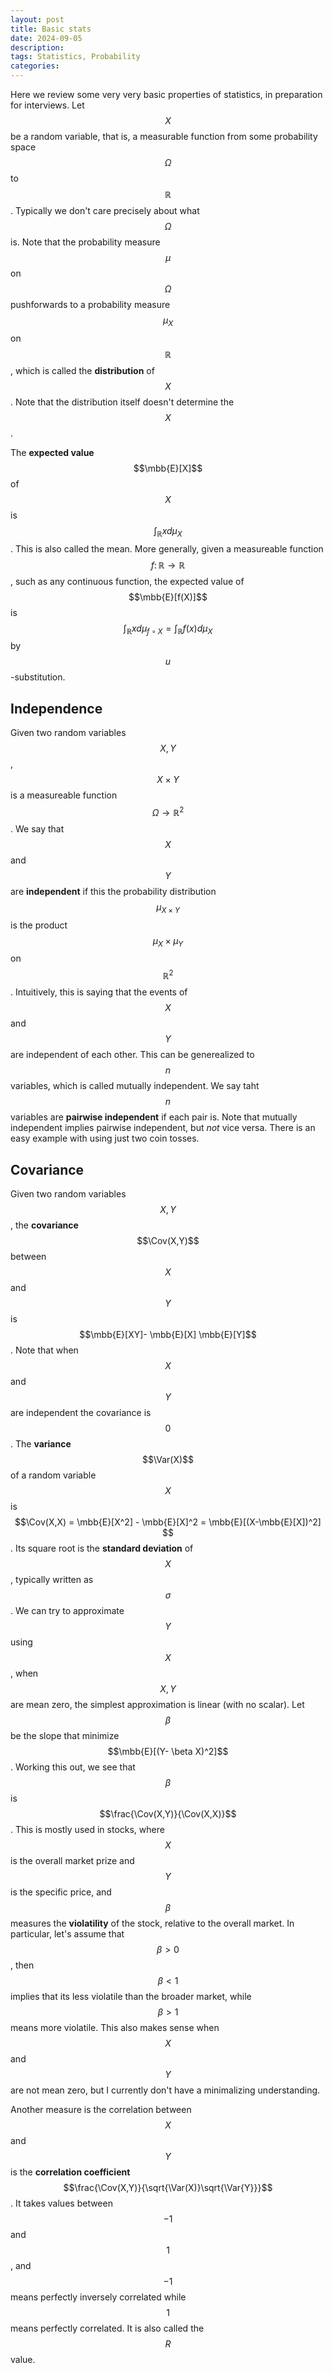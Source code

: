 ```yaml
---
layout: post
title: Basic stats
date: 2024-09-05
description: 
tags: Statistics, Probability
categories:
---
```


Here we review some very very basic properties of statistics, in preparation for interviews.
Let $$X$$ be a random variable, that is, a measurable function from some probability space $$\Omega$$ to $$\mathbb{R}$$. Typically we don't care precisely about what $$\Omega$$ is. Note that the probability measure $$\mu$$ on $$\Omega$$ pushforwards to a probability measure $$\mu_{X}$$ on $$\mathbb{R}$$, which is called the **distribution** of $$X$$. Note that the distribution itself doesn't determine the $$X$$.

The **expected value** $$\mbb{E}[X]$$ of $$X$$ is $$\int_{\mathbb{R}}x d\mu_X$$. This is also called the mean. More generally, given a measureable function $$f \colon \mathbb{R} \to \mathbb{R}$$, such as any continuous function, the expected value of $$\mbb{E}[f(X)]$$ is $$\int_{\mathbb{R}}x d\mu_{f\circ X} = \int_{\mathbb{R}}f(x)d\mu_X$$ by $$u$$-substitution.

## Independence ##
Given two random variables $$X, Y$$,  $$X \times Y$$ is a measureable function $$\Omega \to \mathbb{R}^2$$. We say that $$X$$ and $$Y$$ are **independent** if this the probability distribution $$\mu_{X \times Y}$$ is the product $$\mu_X \times \mu_Y$$ on $$\mathbb{R}^2$$. Intuitively, this is saying that the events of $$X$$ and $$Y$$ are independent of each other. 
This can be generealized to $$n$$ variables, which is called mutually independent. We say taht $$n$$ variables are **pairwise independent** if each pair is. Note that mutually independent implies pairwise independent, but *not* vice versa. There is an easy example with using just two coin tosses.



## Covariance ##
Given two random variables $$X,Y$$, the **covariance** $$\Cov(X,Y)$$ between $$X$$ and $$Y$$ is $$\mbb{E}[XY]- \mbb{E}[X] \mbb{E}[Y]$$. Note that when $$X$$ and $$Y$$ are independent the covariance is $$0$$. The **variance** $$\Var(X)$$ of a random variable $$X$$ is $$\Cov(X,X) = \mbb{E}[X^2] - \mbb{E}[X]^2 = \mbb{E}[(X-\mbb{E}[X])^2]
$$. Its square root is the **standard deviation** of $$X$$, typically written as $$\sigma$$.
We can try to approximate $$Y$$ using $$X$$, when $$X,Y$$ are mean zero, the simplest approximation is linear (with no scalar). Let $$\beta$$ be the slope that minimize $$\mbb{E}[(Y- \beta X)^2]$$. Working this out, we see that $$\beta$$ is $$\frac{\Cov(X,Y)}{\Cov(X,X)}$$. This is mostly used in stocks, where $$X$$ is the overall market prize and $$Y$$ is the specific price, and $$\beta$$ measures the **violatility** of the stock, relative to the overall market. In particular, let's assume that $$\beta >0$$, then $$\beta < 1$$ implies that its less violatile than the broader market, while $$\beta > 1$$ means more violatile. This also makes sense when $$X$$ and $$Y$$ are not mean zero, but I currently don't have a minimalizing understanding.

Another measure is the correlation between $$X$$ and $$Y$$ is the **correlation coefficient** $$\frac{\Cov(X,Y)}{\sqrt{\Var(X)}\sqrt{\Var{Y}}}$$. It takes values between $$-1$$ and $$1$$, and $$-1$$ means perfectly inversely correlated while $$1$$ means perfectly correlated. It is also called the $$R$$ value. 

